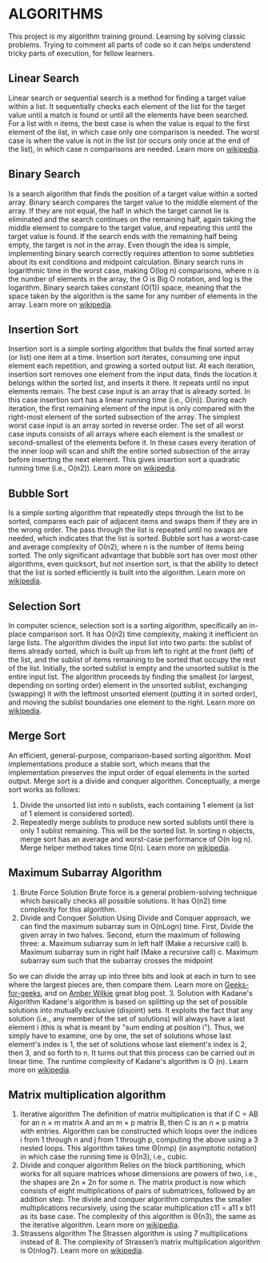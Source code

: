 # ALGORITHMS
This project is my algorithm training ground. Learning by solving classic problems.
Trying to comment all parts of code so it can helps understend tricky parts of execution, for fellow learners.

## Linear Search
Linear search or sequential search is a method for finding a target value within a list. It sequentially checks each element of the list for the target value until a match is found or until all the elements have been searched. For a list with n items, the best case is when the value is equal to the first element of the list, in which case only one comparison is needed. The worst case is when the value is not in the list (or occurs only once at the end of the list), in which case n comparisons are needed. Learn more on [wikipedia](https://en.wikipedia.org/wiki/Linear_search).

## Binary Search
Is a search algorithm that finds the position of a target value within a sorted array. Binary search compares the target value to the middle element of the array. If they are not equal, the half in which the target cannot lie is eliminated and the search continues on the remaining half, again taking the middle element to compare to the target value, and repeating this until the target value is found. If the search ends with the remaining half being empty, the target is not in the array. Even though the idea is simple, implementing binary search correctly requires attention to some subtleties about its exit conditions and midpoint calculation.
Binary search runs in logarithmic time in the worst case, making O(log n) comparisons, where n is the number of elements in the array, the O is Big O notation, and log is the logarithm. Binary search takes constant (O(1)) space, meaning that the space taken by the algorithm is the same for any number of elements in the array. Learn more on [wikipedia](https://en.wikipedia.org/wiki/Binary_search_algorithm).

## Insertion Sort
Insertion sort is a simple sorting algorithm that builds the final sorted array (or list) one item at a time. Insertion sort iterates, consuming one input element each repetition, and growing a sorted output list. At each iteration, insertion sort removes one element from the input data, finds the location it belongs within the sorted list, and inserts it there. It repeats until no input elements remain.
The best case input is an array that is already sorted. In this case insertion sort has a linear running time (i.e., O(n)). During each iteration, the first remaining element of the input is only compared with the right-most element of the sorted subsection of the array.
The simplest worst case input is an array sorted in reverse order. The set of all worst case inputs consists of all arrays where each element is the smallest or second-smallest of the elements before it. In these cases every iteration of the inner loop will scan and shift the entire sorted subsection of the array before inserting the next element. This gives insertion sort a quadratic running time (i.e., O(n2)). Learn more on [wikipedia](https://en.wikipedia.org/wiki/Insertion_sort).

## Bubble Sort
 Is a simple sorting algorithm that repeatedly steps through the list to be sorted, compares each pair of adjacent items and swaps them if they are in the wrong order. The pass through the list is repeated until no swaps are needed, which indicates that the list is sorted. Bubble sort has a worst-case and average complexity of О(n2), where n is the number of items being sorted. The only significant advantage that bubble sort has over most other algorithms, even quicksort, but not insertion sort, is that the ability to detect that the list is sorted efficiently is built into the algorithm. Learn more on [wikipedia](https://en.wikipedia.org/wiki/Bubble_sort).

 ## Selection Sort
 In computer science, selection sort is a sorting algorithm, specifically an in-place comparison sort. It has O(n2) time complexity, making it inefficient on large lists. The algorithm divides the input list into two parts: the sublist of items already sorted, which is built up from left to right at the front (left) of the list, and the sublist of items remaining to be sorted that occupy the rest of the list. Initially, the sorted sublist is empty and the unsorted sublist is the entire input list. The algorithm proceeds by finding the smallest (or largest, depending on sorting order) element in the unsorted sublist, exchanging (swapping) it with the leftmost unsorted element (putting it in sorted order), and moving the sublist boundaries one element to the right. Learn more on [wikipedia](https://en.wikipedia.org/wiki/Selection_sort).

 ## Merge Sort
 An efficient, general-purpose, comparison-based sorting algorithm. Most implementations produce a stable sort, which means that the implementation preserves the input order of equal elements in the sorted output. Merge sort is a divide and conquer algorithm.
 Conceptually, a merge sort works as follows:
1. Divide the unsorted list into n sublists, each containing 1 element (a list of 1 element is considered sorted).
2. Repeatedly merge sublists to produce new sorted sublists until there is only 1 sublist remaining. This will be the sorted list.
In sorting n objects, merge sort has an average and worst-case performance of O(n log n). Merge helper method takes time 0(n). Learn more on [wikipedia](https://en.wikipedia.org/wiki/Merge_sort).

## Maximum Subarray Algorithm
1. Brute Force Solution
Brute force is a general problem-solving technique which basically checks all possible solutions. It has O(n2) time complexity for this algorithm.
2. Divide and Conquer Solution
Using Divide and Conquer approach, we can find the maximum subarray sum in O(nLogn) time.
First, Divide the given array in two halves. Second, eturn the maximum of following three:
a. Maximum subarray sum in left half (Make a recursive call)
b. Maximum subarray sum in right half (Make a recursive call)
c. Maximum subarray sum such that the subarray crosses the midpoint

So we can divide the array up into three bits and look at each in turn to see where the largest pieces are, then compare them.
Learn more on [Geeks-for-geeks](https://www.geeksforgeeks.org/maximum-subarray-sum-using-divide-and-conquer-algorithm/), and on [Amber Wilkie](https://medium.com/craft-academy/intro-to-algorithms-chapter-four-the-maximum-sub-array-problem-7d02b178b55c) great blog post.
3. Solution with Kadane's Algorithm
Kadane's algorithm is based on splitting up the set of possible solutions into mutually exclusive (disjoint) sets. It exploits the fact that any solution (i.e., any member of the set of solutions) will always have a last element i (this is what is meant by "sum ending at position i"). Thus, we simply have to examine, one by one, the set of solutions whose last element's index is 1, the set of solutions whose last element's index is 2, then 3, and so forth to n. It turns out that this process can be carried out in linear time. The runtime complexity of Kadane's algorithm is O (n). Learn more on [wikipedia](https://en.wikipedia.org/wiki/Maximum_subarray_problem).

## Matrix multiplication algorithm
1. Iterative algorithm
The definition of matrix multiplication is that if C = AB for an n × m matrix A and an m × p matrix B, then C is an n × p matrix with entries. Algorithm can be constructed which loops over the indices i from 1 through n and j from 1 through p, computing the above using a 3 nested loops. This algorithm takes time Θ(nmp) (in asymptotic notation) in which case the running time is Θ(n3), i.e., cubic.
2. Divide and conquer algorithm
Relies on the block partitioning, which works for all square matrices whose dimensions are powers of two, i.e., the shapes are 2n × 2n for some n. The matrix product is now which consists of eight multiplications of pairs of submatrices, followed by an addition step. The divide and conquer algorithm computes the smaller multiplications recursively, using the scalar multiplication c11 = a11 x b11 as its base case. The complexity of this algorithm is Θ(n3), the same as the iterative algorithm.
Learn more on [wikipedia](https://en.wikipedia.org/wiki/Matrix_multiplication_algorithm).
3. Strassens algorithm
The Strassen algorithm is using 7 multiplications instead of 8. 
The complexity of Strassen’s matrix multiplication algorithm is O(nlog7). 
Learn more on [wikipedia](https://en.wikipedia.org/wiki/Strassen_algorithm).

